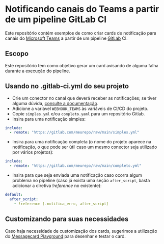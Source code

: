 # Notificando canais do Teams a partir de um pipeline GitLab CI

Este repositório contém exemplos de como criar cards de notificação para canais do [Microsoft Teams](https://www.microsoft.com/pt-br/microsoft-teams/) a partir de um pipeline [GitLab](https://gitlab.com) CI.

## Escopo

Este repositório tem como objetivo gerar um card avisando de alguma falha durante a execução do pipeline.

## Usando no .gitlab-ci.yml do seu projeto

* Crie um conector no canal que deverá receber as notificações; se tiver alguma dúvida, [consulte a documentação](https://docs.microsoft.com/pt-br/microsoftteams/platform/webhooks-and-connectors/how-to/add-incoming-webhook).
* Adicione a variável `WEBHOOK_TEAMS` às variáveis de CI/CD do projeto.
* Copie `simples.yml` e/ou `completo.yaml` para um repositório Gitlab.
* Insira para uma notificação simples:

```yaml
include:
  - remote: "https://gitlab.com/meurepo/raw/main/simples.yml"
```

* Insira para uma notificação completa (o nome do projeto aparece na notificação, o que pode ser útil caso um mesmo conector seja utilizado por vários projetos):

```yaml
include:
  - remote: "https://gitlab.com/meurepo/raw/main/completo.yml"
```

* Insira para que seja enviada uma notificação caso ocorra algum problema no pipeline (caso já exista uma seção `after_script`, basta adicionar a diretiva *!reference* no existente):

```yaml
default:
  after_script:
    - !reference [.notifica_erro, after_script]
```

## Customizando para suas necessidades

Caso haja necessidade de customização dos cards, sugerimos a utilização do [Messagecard Playground](https://messagecardplayground.azurewebsites.net) para desenhar e testar o card.
